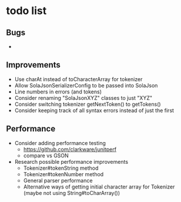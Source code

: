 # todo list

## Bugs

*

## Improvements

* Use charAt instead of toCharacterArray for tokenizer
* Allow SolaJsonSerializerConfig to be passed into SolaJson
* Line numbers in errors (and tokens)
* Consider renaming "SolaJsonXYZ" classes to just "XYZ"
* Consider switching tokenizer getNextToken() to getTokens()
* Consider keeping track of all syntax errors instead of just the first

## Performance

* Consider adding performance testing
    * https://github.com/clarkware/junitperf
    * compare vs GSON
* Research possible performance improvements
    * Tokenizer#tokenString method
    * Tokenizer#tokenNumber method
    * General parser performance
    * Alternative ways of getting initial character array for Tokenizer (maybe not using String#toCharArray())
